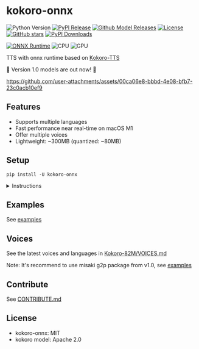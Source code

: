 # kokoro-onnx

![Python Version](https://img.shields.io/badge/python-3.10%20%7C%203.11%20%7C%203.12%20%7C%203.13-blue)
[![PyPI Release](https://img.shields.io/pypi/v/kokoro-onnx.svg)](https://pypi.org/project/kokoro-onnx/)
[![Github Model Releases](https://img.shields.io/github/v/release/thewh1teagle/kokoro-onnx)](https://github.com/thewh1teagle/kokoro-onnx/releases)
[![License](https://img.shields.io/github/license/thewh1teagle/kokoro-onnx)](https://github.com/thewh1teagle/kokoro-onnx/blob/main/LICENSE)
[![GitHub stars](https://img.shields.io/github/stars/thewh1teagle/kokoro-onnx?style=social)](https://github.com/thewh1teagle/kokoro-onnx/stargazers)
[![PyPI Downloads](https://img.shields.io/pypi/dm/kokoro-onnx?style=plastic)](https://pypi.org/project/kokoro-onnx/)

[![ONNX Runtime](https://img.shields.io/badge/ONNX%20Runtime-%E2%89%A51.20.1-blue)](https://github.com/microsoft/onnxruntime)
![CPU](https://img.shields.io/badge/CPU-supported-brightgreen)
![GPU](https://img.shields.io/badge/GPU-supported-brightgreen)

TTS with onnx runtime based on [Kokoro-TTS](https://huggingface.co/spaces/hexgrad/Kokoro-TTS)

🚀 Version 1.0 models are out now! 🎉

<https://github.com/user-attachments/assets/00ca06e8-bbbd-4e08-bfb7-23c0acb10ef9>

## Features

- Supports multiple languages
- Fast performance near real-time on macOS M1
- Offer multiple voices
- Lightweight: ~300MB (quantized: ~80MB)

## Setup

```console
pip install -U kokoro-onnx
```

<details>

<summary>Instructions</summary>

1. Install [uv](https://docs.astral.sh/uv/getting-started/installation) for isolated Python (Recommend).

```console
pip install uv
```

2. Create new project folder (you name it)
3. Run in the project folder

```console
uv init -p 3.12
uv add kokoro-onnx soundfile
```

4. Paste the contents of [`examples/save.py`](https://github.com/thewh1teagle/kokoro-onnx/blob/main/examples/save.py) in `hello.py`
5. Download the files [`kokoro-v1.0.onnx`](https://github.com/thewh1teagle/kokoro-onnx/releases/download/model-files-v1.0/kokoro-v1.0.onnx), and [`voices-v1.0.bin`](https://github.com/thewh1teagle/kokoro-onnx/releases/download/model-files-v1.0/voices-v1.0.bin) and place them in the same directory.
6. Run

```console
uv run hello.py
```

You can edit the text in `hello.py`

That's it! `audio.wav` should be created.

</details>

## Examples

See [examples](examples)

## Voices

See the latest voices and languages in [Kokoro-82M/VOICES.md](https://huggingface.co/hexgrad/Kokoro-82M/blob/main/VOICES.md)

Note: It's recommend to use misaki g2p package from v1.0, see [examples](examples)

## Contribute

See [CONTRIBUTE.md](CONTRIBUTE.md)

## License

- kokoro-onnx: MIT
- kokoro model: Apache 2.0
